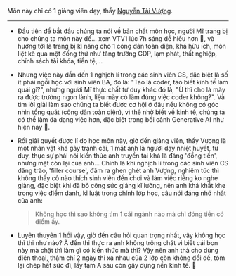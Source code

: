 Môn này chỉ có 1 giảng viên dạy, thầy [Nguyễn Tài Vượng][link].

---

- Đầu tiên để bắt đầu chúng ta nói về bản chất môn học, người Mĩ trang bị cho chúng ta môn này để... xem VTV1 lúc 7h sáng dễ hiểu hơn 🙂, và hướng tới là trang bị kĩ năng cho 1 công dân toàn diện, khá hữu ích, môn liệt kê qua một đống thứ như tăng trưởng GDP, lạm phát, thất nghiệp, chính sách tài khóa, tiền tệ,... 

- Nhưng việc này dẫn đến 1 nghịch lí trong các sinh viên CS, đặc biệt là số ít phải ngồi học với sinh viên BA, đó là: "Tao là coder, tao biết kinh tế làm quái gì?", nhưng người Mĩ thực chất tư duy khác đó là, "Ừ thì cho là mày ra được trường ngon lành, liệu mày có làm đúng việc coder không?". Và tìm lời giải làm sao chúng ta biết được cơ hội ở đâu nếu không có góc nhìn tổng quát (công dân toàn diện), vì thế nhờ biết về kinh tế, chúng ta có thể làm đa dạng việc hơn, đặc biệt trong bối cảnh Generative AI như hiện nay 🤖.

- Rồi giải quyết được lí do học môn này, giờ đến giảng viên, thầy Vượng là một nhân vật khá gây tranh cãi, 1 mặt anh là người dạy nhiệt huyết, tư duy, thực sự phải nói kiến thức anh truyền tải khá là đáng 'đồng tiền', nhưng mặt còn lại của anh... Chính là khi nghịch lí trong các sinh viên CS dâng trào, 'filler course', đâm ra ghen ghét anh Vượng, nghiêm túc thì không thầy cô nào thích sinh viên đến chơi và làm việc riêng ko nghe giảng, đặc biệt khi đã bỏ công sức giảng kĩ lưỡng, nên anh khá khắt khe trong việc điểm danh, kỉ luật trong chính lớp học, câu nói đáng nhớ nhất của anh:
  
  > Không học thì sao không tìm 1 cái ngành nào mà chỉ đóng tiền có điểm ấy.

- Luyên thuyên 1 hồi vậy, giờ đến câu hỏi quan trọng nhất, vậy không học thì thi như nào? À đến thi thực ra anh không trông chặt vì biết cái bọn này mà chặt thì làm gì có kiến thức mà thi? Vậy nên anh thả cho dùng điện thoại, thậm chí 2 ngày thi xa nhau của 2 lớp còn không đổi đề, tóm lại chép hết sức đi, lấy tạm A sau còn gây dựng nền kinh tế. 💸

[link]: https://sem.hust.edu.vn/lecturers/ths-nguyen-tai-vuong
